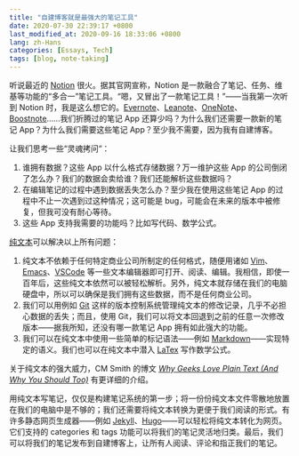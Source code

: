 ```yaml
---
title: "自建博客就是最强大的笔记工具"
date: 2020-07-30 22:39:17 +0800
last_modified_at: 2020-09-16 18:33:06 +0800
lang: zh-Hans
categories: [Essays, Tech]
tags: [blog, note-taking]
---
```


听说最近的 [Notion](https://www.notion.so/) 很火。据其官网宣称，Notion 是一款融合了笔记、任务、维基等功能的“多合一”笔记工具。“嗯，又冒出了一款笔记工具！”——当我第一次听到 Notion 时，我是这么想它的。[Evernote](https://evernote.com/)、[Leanote](https://leanote.com/)、[OneNote](https://www.onenote.com)、[Boostnote](https://boostnote.io/)……我们折腾过的笔记 App 还算少吗？为什么我们还需要一款新的笔记 App？为什么我们需要这些笔记 App？至少我不需要，因为我有自建博客。

让我们思考一些“灵魂拷问“：

1. 谁拥有数据？这些 App 以什么格式存储数据？万一维护这些 App 的公司倒闭了怎么办？我们的数据会卖给谁？我们还能解析这些数据吗？
2. 在编辑笔记的过程中遇到数据丢失怎么办？至少我在使用这些笔记 App 的过程中不止一次遇到过这种情况；这可能是 bug，可能会在未来的版本中被修复，但我可没有耐心等待。
3. 这些 App 支持我需要的功能吗？比如写代码、数学公式。

[纯文本](https://en.wikipedia.org/wiki/Plain_text)可以解决以上所有问题：

1. 纯文本不依赖于任何特定商业公司所制定的任何格式，随便用诸如 [Vim](https://www.vim.org/)、[Emacs](https://www.gnu.org/software/emacs/)、[VSCode](https://code.visualstudio.com/) 等一些文本编辑器即可打开、阅读、编辑。我相信，即使一百年后，这些纯文本依然可以被轻松解析。另外，纯文本就存储在我们的电脑硬盘中，所以可以确保是我们拥有这些数据，而不是任何商业公司。
2. 我们可以用例如 [Git](https://git-scm.com/) 这样的版本控制系统管理纯文本的修改记录，几乎不必担心数据的丢失；而且，使用 Git，我们可以将文本回退到之前的任意一次修改版本——据我所知，还没有哪一款笔记 App 拥有如此强大的功能。
3. 我们可以在纯文本中使用一些简单的标记语法——例如 [Markdown](https://daringfireball.net/projects/markdown/)——实现特定的语义。我们也可以在纯文本中潜入 [LaTex](https://www.latex-project.org/) 写作数学公式。

关于纯文本的强大威力，CM Smith 的博文 [*Why Geeks Love Plain Text (And Why You Should Too)*](https://www.lifehack.org/articles/technology/why-geeks-love-plain-text-and-why-you-should-too.html) 有更详细的介绍。

用纯文本写笔记，仅仅是构建笔记系统的第一步；将一份份纯文本文件零散地放置在我们的电脑中是不够的；我们还需要将纯文本转换为更便于我们阅读的形式。有许多静态网页生成器——例如 [Jekyll](https://jekyllrb.com/)、[Hugo](https://gohugo.io/)——可以轻松将纯文本转化为网页。它们支持的 categories 和 tags 功能可以将我们的笔记灵活地归类。最后，我们可以将我们的笔记发布到自建博客上，让所有人阅读、评论和指正我们的笔记。
